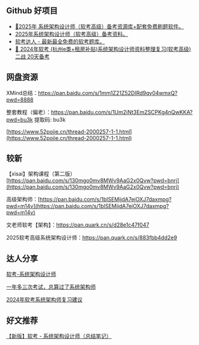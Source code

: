 ## Github 好项目
+ [ 💯2025年 系统架构设计师（软考高级）备考资源库+配套免费刷题软件。](https://github.com/xiaomabenten/system_architect)
+ [2025年系统架构设计师（软考高级）备考资料。](https://github.com/xxlllq/system_architect)
+ [软考达人 - 最新最全免费的软考题库。](https://github.com/ruankaodaren/ruankao)
+ [🐍 2024年软考 (杭州e类+租房补贴)系统架构设计师资料整理复习(软考高级) 二战 20天备考](https://github.com/hakusai22/System_Architect)

## 网盘资源
XMind总结：https://pan.baidu.com/s/1mm1Z21Z52DIRd9qy04wmxQ?pwd=8888 

整套教程（偏老）：https://pan.baidu.com/s/1Um2iNt3Em2SCPKg4nQwKKA?pwd=bu3k 提取码: bu3k

[https://www.52pojie.cn/thread-2000257-1-1.html](https://www.52pojie.cn/thread-2000257-1-1.html)

## 较新
【xisai】架构课程（第二版） [https://pan.baidu.com/s/130mgo0mv8MWv9AaG2x0Qvw?pwd=bnrj](https://pan.baidu.com/s/130mgo0mv8MWv9AaG2x0Qvw?pwd=bnrj) 

高级架构师：[https://pan.baidu.com/s/1blSEMijdA7ejOXJ7daxmpg?pwd=m14v](https://pan.baidu.com/s/1blSEMijdA7ejOXJ7daxmpg?pwd=m14v)

文老师软考【架构】：https://pan.quark.cn/s/d28e1c47f047

2025软考高级系统架构设计师：https://pan.quark.cn/s/883fbb4dd2e9

## 达人分享
[软考-系统架构设计师](https://o8obptw4qh.feishu.cn/docx/OyPcdhn9yovg6KxaAOzccrEJnsh)

[一年多三次考试，总算过了系统架构师](https://juejin.cn/post/7449570539884265524)

[2024年软考系统架构师复习建议](https://juejin.cn/post/7384636994981920806)

## 好文推荐
[【新版】软考 - 系统架构设计师（总结笔记）](https://blog.csdn.net/weixin_30197685/article/details/132797803)